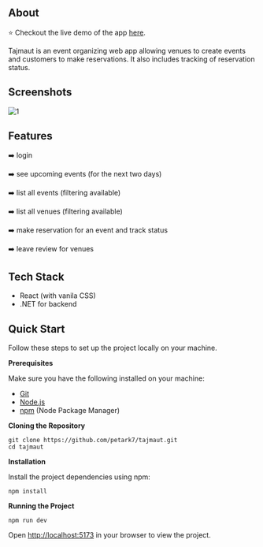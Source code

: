 
## About
⭐ Checkout the live demo of the app [here](google.com).

Tajmaut is an event organizing web app allowing venues to create events and customers to make reservations. It also includes tracking of reservation status.

## Screenshots
![1](https://github.com/petark7/tajmaut/assets/73505122/4c0dda7c-435b-4f96-b925-c9456bcd4a7e)


## Features
➡️ login

➡️ see upcoming events (for the next two days)

➡️ list all events (filtering available)

➡️ list all venues (filtering available)

➡️ make reservation for an event and track status

➡️ leave review for venues

## Tech Stack
- React (with vanila CSS)
- .NET for backend


## Quick Start
Follow these steps to set up the project locally on your machine.

**Prerequisites**

Make sure you have the following installed on your machine:

-   [Git](https://git-scm.com/)
-   [Node.js](https://nodejs.org/en)
-   [npm](https://www.npmjs.com/)  (Node Package Manager)

**Cloning the Repository**

    git clone https://github.com/petark7/tajmaut.git
    cd tajmaut

**Installation**

Install the project dependencies using npm:

	npm install

**Running the Project**

	npm run dev

Open  [http://localhost:5173](http://localhost:5173/)  in your browser to view the project.
